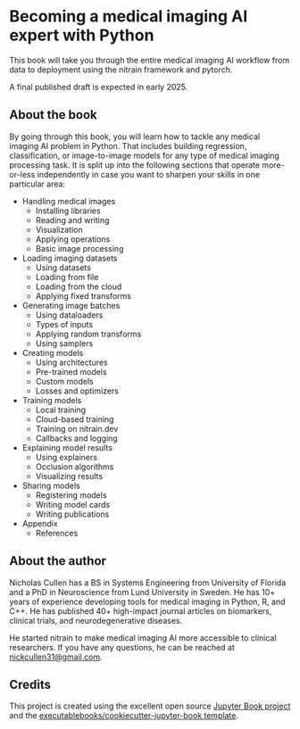 # Becoming a medical imaging AI expert with Python

This book will take you through the entire medical imaging AI workflow from data to deployment using the nitrain framework and pytorch.

A final published draft is expected in early 2025.

## About the book

By going through this book, you will learn how to tackle any medical imaging AI problem in Python. That includes building regression, classification, or image-to-image models for any type of medical imaging processing task. It is split up into the following sections that operate more-or-less independently in case you want to sharpen your skills in one particular area:

- Handling medical images
  - Installing libraries
  - Reading and writing
  - Visualization
  - Applying operations
  - Basic image processing
- Loading imaging datasets
  - Using datasets
  - Loading from file
  - Loading from the cloud
  - Applying fixed transforms
- Generating image batches
  - Using dataloaders
  - Types of inputs
  - Applying random transforms
  - Using samplers
- Creating models
  - Using architectures
  - Pre-trained models
  - Custom models
  - Losses and optimizers
- Training models
  - Local training
  - Cloud-based training
  - Training on nitrain.dev
  - Callbacks and logging
- Explaining model results
  - Using explainers
  - Occlusion algorithms
  - Visualizing results
- Sharing models
  - Registering models
  - Writing model cards
  - Writing publications
- Appendix
  - References

## About the author

Nicholas Cullen has a BS in Systems Engineering from University of Florida and a PhD in Neuroscience from Lund University in Sweden. He has 10+ years of experience developing tools for medical imaging in Python, R, and C++. He has published 40+ high-impact journal articles on biomarkers, clinical trials, and neurodegenerative diseases.

He started nitrain to make medical imaging AI more accessible to clinical researchers. If you have any questions, he can be reached at nickcullen31@gmail.com.

## Credits

This project is created using the excellent open source [Jupyter Book project](https://jupyterbook.org/) and the [executablebooks/cookiecutter-jupyter-book template](https://github.com/executablebooks/cookiecutter-jupyter-book).
